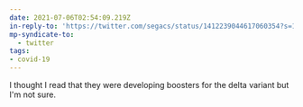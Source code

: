 ```yaml
---
date: 2021-07-06T02:54:09.219Z
in-reply-to: 'https://twitter.com/segacs/status/1412239044617060354?s=19'
mp-syndicate-to:
  - twitter
tags:
- covid-19
---
```


I thought I read that they were developing boosters for the delta variant but I'm not sure.
